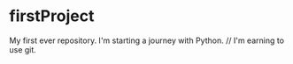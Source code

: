 # firstProject
My first ever repository. I'm starting a journey with Python.
// I'm earning to use git.
